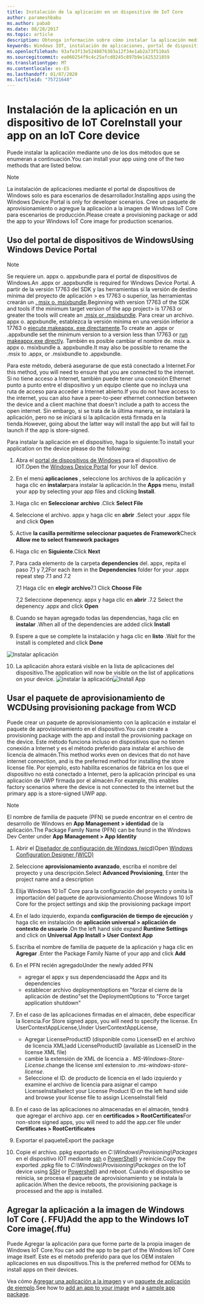 ```yaml
---
title: Instalación de la aplicación en un dispositivo de IoT Core
author: parameshbabu
ms.author: pabab
ms.date: 08/28/2017
ms.topic: article
description: Obtenga información sobre cómo instalar la aplicación mediante el portal de dispositivos de Windows o como parte de la imagen de IoT Core.
keywords: Windows IOT, instalación de aplicaciones, portal de dispositivos de Windows, dispositivos
ms.openlocfilehash: 93afe3f13e5248876303a12f34e1ab2a73f510a5
ms.sourcegitcommit: ea060254f9c4c25afcd0245c897b9e1425321859
ms.translationtype: MT
ms.contentlocale: es-ES
ms.lasthandoff: 01/07/2020
ms.locfileid: "75721648"
---
```

# <a name="install-your-app-on-an-iot-core-device"></a><span data-ttu-id="63d4b-104">Instalación de la aplicación en un dispositivo de IoT Core</span><span class="sxs-lookup"><span data-stu-id="63d4b-104">Install your app on an IoT Core device</span></span>
<span data-ttu-id="63d4b-105">Puede instalar la aplicación mediante uno de los dos métodos que se enumeran a continuación.</span><span class="sxs-lookup"><span data-stu-id="63d4b-105">You can install your app using one of the two methods that are listed below.</span></span>

> [!NOTE]
> <span data-ttu-id="63d4b-106">La instalación de aplicaciones mediante el portal de dispositivos de Windows solo es para escenarios de desarrollador.</span><span class="sxs-lookup"><span data-stu-id="63d4b-106">Installing apps using the Windows Device Portal is only for developer scenarios.</span></span>
> <span data-ttu-id="63d4b-107">Cree un paquete de aprovisionamiento o agregue la aplicación a la imagen de Windows IoT Core para escenarios de producción.</span><span class="sxs-lookup"><span data-stu-id="63d4b-107">Please create a provisioning package or add the app to your Windows IoT Core image for production scenarios.</span></span>

## <a name="using-windows-device-portal"></a><span data-ttu-id="63d4b-108">Uso del portal de dispositivos de Windows</span><span class="sxs-lookup"><span data-stu-id="63d4b-108">Using Windows Device Portal</span></span>

> [!NOTE]
> <span data-ttu-id="63d4b-109">Se requiere un. appx o. appxbundle para el portal de dispositivos de Windows.</span><span class="sxs-lookup"><span data-stu-id="63d4b-109">An .appx or .appxbundle is required for Windows Device Portal.</span></span> <span data-ttu-id="63d4b-110">A partir de la versión 17763 del SDK y las herramientas si la versión de destino mínima del proyecto de aplicación > es 17763 o superior, las herramientas crearán un [. msix o. msixbundle](https://developercommunity.visualstudio.com/content/problem/391934/makeappx-now-creates-msix-files-instead-of-appx.html).</span><span class="sxs-lookup"><span data-stu-id="63d4b-110">Beginning with version 17763 of the SDK and tools if the minimum target version of the app project> is 17763 or greater the tools will create an [.msix or .msixbundle](https://developercommunity.visualstudio.com/content/problem/391934/makeappx-now-creates-msix-files-instead-of-appx.html).</span></span>
> <span data-ttu-id="63d4b-111">Para crear un archivo. appx o. appxbundle, establezca la versión mínima en una versión inferior a 17763 o [ejecute makeappx. exe directamente](https://docs.microsoft.com/windows/desktop/appxpkg/make-appx-package--makeappx-exe-#command-line-syntax).</span><span class="sxs-lookup"><span data-stu-id="63d4b-111">To create an .appx or .appxbundle set the minimum version to a version less than 17763 or [run makeappx.exe directly](https://docs.microsoft.com/windows/desktop/appxpkg/make-appx-package--makeappx-exe-#command-line-syntax).</span></span> <span data-ttu-id="63d4b-112">También es posible cambiar el nombre de. msix a. appx o. msixbundle a. appxbundle.</span><span class="sxs-lookup"><span data-stu-id="63d4b-112">It may also be possible to rename the .msix to .appx, or .msixbundle to .appxbundle.</span></span>

<span data-ttu-id="63d4b-113">Para este método, deberá asegurarse de que está conectado a Internet.</span><span class="sxs-lookup"><span data-stu-id="63d4b-113">For this method, you will need to ensure that you are connected to the internet.</span></span> <span data-ttu-id="63d4b-114">Si no tiene acceso a Internet, también puede tener una conexión Ethernet punto a punto entre el dispositivo y un equipo cliente que no incluya una ruta de acceso para acceder a Internet abierto.</span><span class="sxs-lookup"><span data-stu-id="63d4b-114">If you do not have access to the internet, you can also have a peer-to-peer ethernet connection between the device and a client machine that doesn't include a path to access the open internet.</span></span> <span data-ttu-id="63d4b-115">Sin embargo, si se trata de la última manera, se instalará la aplicación, pero no se iniciará si la aplicación está firmada en la tienda.</span><span class="sxs-lookup"><span data-stu-id="63d4b-115">However, going about the latter way will install the app but will fail to launch if the app is store-signed.</span></span>

<span data-ttu-id="63d4b-116">Para instalar la aplicación en el dispositivo, haga lo siguiente:</span><span class="sxs-lookup"><span data-stu-id="63d4b-116">To install your application on the device please do the following:</span></span>

1. <span data-ttu-id="63d4b-117">Abra el [portal de dispositivos de Windows](https://docs.microsoft.com/windows/iot-core/manage-your-device/deviceportal) para el dispositivo de IOT.</span><span class="sxs-lookup"><span data-stu-id="63d4b-117">Open the [Windows Device Portal](https://docs.microsoft.com/windows/iot-core/manage-your-device/deviceportal) for your IoT device.</span></span>

2. <span data-ttu-id="63d4b-118">En el menú **aplicaciones** , seleccione los archivos de la aplicación y haga clic en **instalar**para instalar la aplicación.</span><span class="sxs-lookup"><span data-stu-id="63d4b-118">In the **Apps** menu, install your app by selecting your app files and clicking **Install**.</span></span>

3. <span data-ttu-id="63d4b-119">Haga clic en **Seleccionar archivo** .</span><span class="sxs-lookup"><span data-stu-id="63d4b-119">Click **Select File**</span></span>

4. <span data-ttu-id="63d4b-120">Seleccione el archivo. appx y haga clic en **abrir** .</span><span class="sxs-lookup"><span data-stu-id="63d4b-120">Select your .appx file and click **Open**</span></span>

5. <span data-ttu-id="63d4b-121">Active **la casilla permitirme seleccionar paquetes de Framework**</span><span class="sxs-lookup"><span data-stu-id="63d4b-121">Check **Allow me to select framework packages**</span></span>

6. <span data-ttu-id="63d4b-122">Haga clic en **Siguiente**.</span><span class="sxs-lookup"><span data-stu-id="63d4b-122">Click **Next**</span></span>

7. <span data-ttu-id="63d4b-123">Para cada elemento de la carpeta **dependencies** del. appx, repita el paso 7,1 y 7,2</span><span class="sxs-lookup"><span data-stu-id="63d4b-123">For each item in the **Dependencies** folder for your .appx repeat step 7.1 and 7.2</span></span>

    <span data-ttu-id="63d4b-124">7,1 Haga clic en **elegir archivo**</span><span class="sxs-lookup"><span data-stu-id="63d4b-124">7.1 Click **Choose File**</span></span>

    <span data-ttu-id="63d4b-125">7,2 Seleccione depenency. appx y haga clic en **abrir** .</span><span class="sxs-lookup"><span data-stu-id="63d4b-125">7.2 Select the depenency .appx and click **Open**</span></span>

8. <span data-ttu-id="63d4b-126">Cuando se hayan agregado todas las dependencias, haga clic en **instalar** .</span><span class="sxs-lookup"><span data-stu-id="63d4b-126">When all of the dependencies are added click **Install**</span></span>

9. <span data-ttu-id="63d4b-127">Espere a que se complete la instalación y haga clic en **listo** .</span><span class="sxs-lookup"><span data-stu-id="63d4b-127">Wait for the install is completed and click **Done**</span></span>

 ![Instalar aplicación](../media/AppInstaller/install-app.gif)

10. <span data-ttu-id="63d4b-129">La aplicación ahora estará visible en la lista de aplicaciones del dispositivo.</span><span class="sxs-lookup"><span data-stu-id="63d4b-129">The application will now be visible on the list of applications on your device.</span></span>
 <span data-ttu-id="63d4b-130">![instalar la aplicación](../media/AppInstaller/install-app.gif)</span><span class="sxs-lookup"><span data-stu-id="63d4b-130">![Install App](../media/AppInstaller/install-app.gif)</span></span>


## <a name="using-provisioning-package-from-wcd"></a><span data-ttu-id="63d4b-131">Usar el paquete de aprovisionamiento de WCD</span><span class="sxs-lookup"><span data-stu-id="63d4b-131">Using provisioning package from WCD</span></span>
<span data-ttu-id="63d4b-132">Puede crear un paquete de aprovisionamiento con la aplicación e instalar el paquete de aprovisionamiento en el dispositivo.</span><span class="sxs-lookup"><span data-stu-id="63d4b-132">You can create a provisioning package with the app and install the provisioning package on the device.</span></span> <span data-ttu-id="63d4b-133">Este método funciona incluso en dispositivos que no tienen conexión a Internet y es el método preferido para instalar el archivo de licencia de almacén.</span><span class="sxs-lookup"><span data-stu-id="63d4b-133">This method works even on devices that do not have internet connection, and is the preferred method for installing the store license file.</span></span> <span data-ttu-id="63d4b-134">Por ejemplo, esto habilita escenarios de fábrica en los que el dispositivo no está conectado a Internet, pero la aplicación principal es una aplicación de UWP firmada por el almacén.</span><span class="sxs-lookup"><span data-stu-id="63d4b-134">For example, this enables factory scenarios where the device is not connected to the internet but the primary app is a store-signed UWP app.</span></span>

> [!NOTE]
> <span data-ttu-id="63d4b-135">El nombre de familia de paquete (PFN) se puede encontrar en el centro de desarrollo de Windows en **App Management > identidad** de la aplicación.</span><span class="sxs-lookup"><span data-stu-id="63d4b-135">The Package Family Name (PFN) can be found in the Windows Dev Center under **App Management > App Identity**</span></span>

1. <span data-ttu-id="63d4b-136">Abrir el [Diseñador de configuración de Windows (wicd)](https://docs.microsoft.com/windows/configuration/provisioning-packages/provisioning-install-icd)</span><span class="sxs-lookup"><span data-stu-id="63d4b-136">Open [Windows Configuration Designer (WICD)](https://docs.microsoft.com/windows/configuration/provisioning-packages/provisioning-install-icd)</span></span>

2. <span data-ttu-id="63d4b-137">Seleccione **aprovisionamiento avanzado**, escriba el nombre del proyecto y una descripción.</span><span class="sxs-lookup"><span data-stu-id="63d4b-137">Select **Advanced Provisioning**, Enter the project name and a description</span></span>

3. <span data-ttu-id="63d4b-138">Elija Windows 10 IoT Core para la configuración del proyecto y omita la importación del paquete de aprovisionamiento.</span><span class="sxs-lookup"><span data-stu-id="63d4b-138">Choose Windows 10 IoT Core for the project settings and skip the provisioning package import</span></span>

4. <span data-ttu-id="63d4b-139">En el lado izquierdo, expanda **configuración de tiempo de ejecución** y haga clic en instalación de **aplicación universal > aplicación de contexto de usuario** .</span><span class="sxs-lookup"><span data-stu-id="63d4b-139">On the left hand side expand **Runtime Settings** and click on **Universal App Install > User Context App**</span></span>

5. <span data-ttu-id="63d4b-140">Escriba el nombre de familia de paquete de la aplicación y haga clic en **Agregar** .</span><span class="sxs-lookup"><span data-stu-id="63d4b-140">Enter the Package Family Name of your app and click **Add**</span></span>

6. <span data-ttu-id="63d4b-141">En el PFN recién agregado</span><span class="sxs-lookup"><span data-stu-id="63d4b-141">Under the newly added PFN</span></span>
    - <span data-ttu-id="63d4b-142">agregar el appx y sus dependencias</span><span class="sxs-lookup"><span data-stu-id="63d4b-142">add the Appx and its dependencies</span></span>
    - <span data-ttu-id="63d4b-143">establecer archivo deploymentoptions en "forzar el cierre de la aplicación de destino"</span><span class="sxs-lookup"><span data-stu-id="63d4b-143">set the DeploymentOptions to "Force target application shutdown"</span></span>

7. <span data-ttu-id="63d4b-144">En el caso de las aplicaciones firmadas en el almacén, debe especificar la licencia.</span><span class="sxs-lookup"><span data-stu-id="63d4b-144">For Store signed apps, you will need to specify the license.</span></span> <span data-ttu-id="63d4b-145">En UserContextAppLicense,</span><span class="sxs-lookup"><span data-stu-id="63d4b-145">Under UserContextAppLicense,</span></span>
    - <span data-ttu-id="63d4b-146">Agregar LicenseProductID (disponible como LicenseID en el archivo de licencia XML)</span><span class="sxs-lookup"><span data-stu-id="63d4b-146">add LicenseProductID (available as LicenseID in the license XML file)</span></span>
    - <span data-ttu-id="63d4b-147">cambie la extensión de XML de licencia a *. MS-Windows-Store-License*.</span><span class="sxs-lookup"><span data-stu-id="63d4b-147">change the license xml extension to *.ms-windows-store-license*.</span></span>
    - <span data-ttu-id="63d4b-148">Seleccione el ID. de producto de licencia en el lado izquierdo y examine el archivo de licencia para asignar el campo LicenseInstall</span><span class="sxs-lookup"><span data-stu-id="63d4b-148">select your License Product ID on the left hand side and browse your license file to assign LicenseInstall field</span></span>

8. <span data-ttu-id="63d4b-149">En el caso de las aplicaciones no almacenadas en el almacén, tendrá que agregar el archivo app. cer en **certificados > RootCertificates**</span><span class="sxs-lookup"><span data-stu-id="63d4b-149">For non-store signed apps, you will need to add the app.cer file under **Certificates > RootCertificates**</span></span> 

9. <span data-ttu-id="63d4b-150">Exportar el paquete</span><span class="sxs-lookup"><span data-stu-id="63d4b-150">Export the package</span></span>

10. <span data-ttu-id="63d4b-151">Copie el archivo. ppkg exportado en _C:\Windows\Provisioning\Packages_ en el dispositivo IOT mediante [ssh](../connect-your-device/SSH.md) o [PowerShell](../connect-your-device/powershell.md)) y reinicie.</span><span class="sxs-lookup"><span data-stu-id="63d4b-151">Copy the exported .ppkg file to _C:\Windows\Provisioning\Packages_ on the IoT device using [SSH](../connect-your-device/SSH.md) or [Powershell](../connect-your-device/powershell.md)) and reboot.</span></span> <span data-ttu-id="63d4b-152">Cuando el dispositivo se reinicia, se procesa el paquete de aprovisionamiento y se instala la aplicación.</span><span class="sxs-lookup"><span data-stu-id="63d4b-152">When the device reboots, the provisioning package is processed and the app is installed.</span></span>


## <a name="add-the-app-to-the-windows-iot-core-imageffu"></a><span data-ttu-id="63d4b-153">Agregar la aplicación a la imagen de Windows IoT Core (. FFU)</span><span class="sxs-lookup"><span data-stu-id="63d4b-153">Add the app to the Windows IoT Core image(.ffu)</span></span>
<span data-ttu-id="63d4b-154">Puede Agregar la aplicación para que forme parte de la propia imagen de Windows IoT Core.</span><span class="sxs-lookup"><span data-stu-id="63d4b-154">You can add the app to be part of the Windows IoT Core image itself.</span></span>
<span data-ttu-id="63d4b-155">Este es el método preferido para que los OEM instalen aplicaciones en sus dispositivos.</span><span class="sxs-lookup"><span data-stu-id="63d4b-155">This is the preferred method for OEMs to install apps on their devices.</span></span>

<span data-ttu-id="63d4b-156">Vea cómo [Agregar una aplicación a la imagen](https://docs.microsoft.com/windows-hardware/manufacture/iot/deploy-your-app-with-a-standard-board) y un [paquete de aplicación de ejemplo](https://github.com/ms-iot/iot-adk-addonkit/tree/master/Workspace/Source-arm/Packages/Appx.IoTCoreDefaultApp).</span><span class="sxs-lookup"><span data-stu-id="63d4b-156">See how to [add an app to your image](https://docs.microsoft.com/windows-hardware/manufacture/iot/deploy-your-app-with-a-standard-board) and a [sample app package](https://github.com/ms-iot/iot-adk-addonkit/tree/master/Workspace/Source-arm/Packages/Appx.IoTCoreDefaultApp).</span></span>
